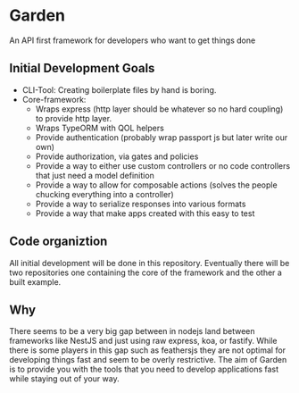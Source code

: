 # Garden
An API first framework for developers who want to get things done


## Initial Development Goals 

- CLI-Tool: Creating boilerplate files by hand is boring. 
- Core-framework: 
  - Wraps express (http layer should be whatever so no hard coupling) to provide http layer. 
  - Wraps TypeORM with QOL helpers 
  - Provide authentication (probably wrap passport js but later write our own) 
  - Provide authorization, via gates and policies
  - Provide a way to either use custom controllers or no code controllers that just need a model definition 
  - Provide a way to allow for composable actions (solves the people chucking everything into a controller) 
  - Provide a way to serialize responses into various formats 
  - Provide a way that make apps created with this easy to test
   

## Code organiztion 
All initial development will be done in this repository. 
Eventually there will be two repositories one containing the core of the framework and the other a built example. 

## Why 

There seems to be a very big gap between in nodejs land between frameworks like NestJS and just using raw express, koa, or fastify.
While there is some players in this gap such as feathersjs they are not optimal for developing things fast and seem to be overly restrictive. 
The aim of Garden is to provide you with the tools that you need to develop applications fast while staying out of your way. 
